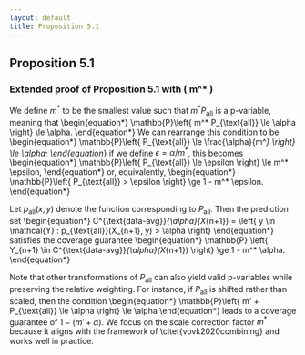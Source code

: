 ```yaml
---
layout: default
title: Proposition 5.1
---
```


## Proposition 5.1

### Extended proof of Proposition 5.1 with \( m^* \)

We define $m^*$ to be the smallest value such that $m^* P_{\text{all}}$ is a p-variable, meaning that
\begin{equation*}
\mathbb{P}\left\{ m^* P_{\text{all}} \le \alpha \right\} \le \alpha.
\end{equation*}
We can rearrange this condition to be
\begin{equation*}
\mathbb{P}\left\{ P_{\text{all}} \le \frac{\alpha}{m^*} \right\} \le \alpha;
\end{equation*}
if we define $\epsilon = \alpha / m^*$, this becomes
\begin{equation*}
\mathbb{P}\left\{ P_{\text{all}} \le \epsilon \right\} \le m^* \epsilon,
\end{equation*}
or, equivalently,
\begin{equation*}
\mathbb{P}\left\{ P_{\text{all}} > \epsilon \right\} \ge 1 - m^* \epsilon.
\end{equation*}

Let $p_{\text{all}}(x, y)$ denote the function corresponding to $P_{\text{all}}$. Then the prediction set
\begin{equation*}
C^{\text{data-avg}}_{\alpha}(X_{n+1}) = \left\{ y \in \mathcal{Y} : p_{\text{all}}(X_{n+1}, y) > \alpha \right\}
\end{equation*}
satisfies the coverage guarantee
\begin{equation*}
\mathbb{P} \left\{ Y_{n+1} \in C^{\text{data-avg}}_{\alpha}(X_{n+1}) \right\} \ge 1 - m^* \alpha.
\end{equation*}

Note that other transformations of $P_{\text{all}}$ can also yield valid p-variables while preserving the relative weighting. For instance, if $P_{\text{all}}$ is shifted rather than scaled, then the condition
\begin{equation*}
\mathbb{P}\left\{ m' + P_{\text{all}} \le \alpha \right\} \le \alpha
\end{equation*}
leads to a coverage guarantee of $1 - (m' + \alpha)$. We focus on the scale correction factor $m^*$ because it aligns with the framework of \citet{vovk2020combining} and works well in practice.